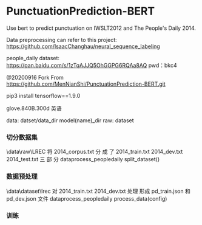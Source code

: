 # PunctuationPrediction-BERT
Use bert to predict punctuation on IWSLT2012 and The People's Daily 2014.

Data preprocessing can refer to this project: https://github.com/IsaacChanghau/neural_sequence_labeling

people_daily dataset: https://pan.baidu.com/s/1zTqAJJQ5OhGGPG6RQAa8AQ  pwd：bkc4


@20200916
Fork From https://github.com/MenNianShi/PunctuationPrediction-BERT.git

pip3 install tensorflow==1.9.0

glove.840B.300d 英语

data:
    datset/data_dir
    model(name)_dir
    raw:
        dataset

### 切分数据集
\data\raw\LREC 将 2014_corpus.txt 分 成 了 2014_train.txt 2014_dev.txt 2014_test.txt 三 部 分
dataprocess_peopledaily
split_dataset()


### 数据预处理
\data\dataset\lrec 对 2014_train.txt 2014_dev.txt 处理 形成 pd_train.json 和 pd_dev.json 文件
dataprocess_peopledaily
process_data(config)

### 训练

